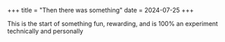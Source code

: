 +++
title = "Then there was something"
date = 2024-07-25
+++


This is the start of something fun, rewarding, and is 100% an experiment technically and personally


